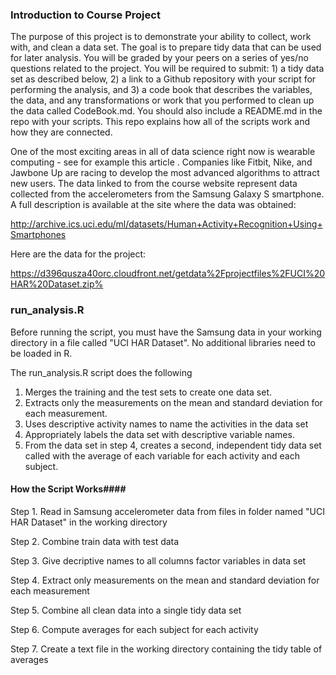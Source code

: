 ### Introduction to Course Project ###

The purpose of this project is to demonstrate your ability to collect,
work with, and clean a data set. The goal is to prepare tidy data that
can be used for later analysis. You will be graded by your peers on a
series of yes/no questions related to the project. You will be required
to submit: 1) a tidy data set as described below, 2) a link to a Github
repository with your script for performing the analysis, and 3) a code
book that describes the variables, the data, and any transformations or
work that you performed to clean up the data called CodeBook.md. You
should also include a README.md in the repo with your scripts. This repo
explains how all of the scripts work and how they are connected.

One of the most exciting areas in all of data science right now is
wearable computing - see for example this article . Companies like
Fitbit, Nike, and Jawbone Up are racing to develop the most advanced
algorithms to attract new users. The data linked to from the course
website represent data collected from the accelerometers from the
Samsung Galaxy S smartphone. A full description is available at the site
where the data was obtained:

http://archive.ics.uci.edu/ml/datasets/Human+Activity+Recognition+Using+Smartphones

Here are the data for the project:

https://d396qusza40orc.cloudfront.net/getdata%2Fprojectfiles%2FUCI%20HAR%20Dataset.zip%

### run_analysis.R ###

Before running the script, you must have the Samsung data in your
working directory in a file called "UCI HAR Dataset". No additional
libraries need to be loaded in R.

The run_analysis.R script does the following

1. Merges the training and the test sets to create one data set.
2. Extracts only the measurements on the mean and standard deviation for each measurement.
3. Uses descriptive activity names to name the activities in the data set 
4. Appropriately labels the data set with descriptive variable names.
5. From the data set in step 4, creates a second, independent tidy data set called with the 
average of each variable for each activity and each subject.


#### How the Script Works####



Step 1. Read in Samsung accelerometer data from files in folder named "UCI HAR Dataset"
in the working directory

Step 2. Combine train data with test data

Step 3. Give decriptive names to all columns factor variables in data set

Step 4. Extract only measurements on the mean and standard deviation for each measurement

Step 5. Combine all clean data into a single tidy data set

Step 6. Compute averages for each subject for each activity

Step 7. Create a text file in the working directory containing the tidy table of averages
